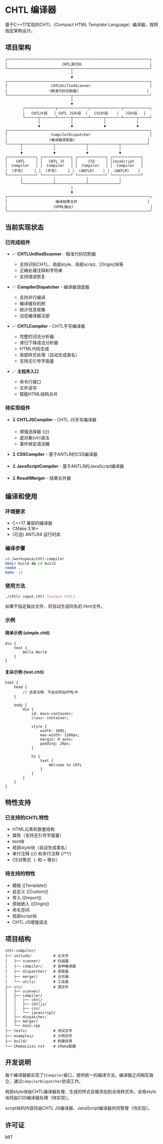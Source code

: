# CHTL 编译器

基于C++17实现的CHTL（Compact HTML Template Language）编译器，按照指定架构设计。

## 项目架构

```
┌─────────────────────────────────────────────────────────────────┐
│                         CHTL源代码                               │
└─────────────────────────────┬───────────────────────────────────┘
                              │
                              ▼
┌─────────────────────────────────────────────────────────────────┐
│                    CHTLUnifiedScanner                           │
│                   (精准代码切割器)                               │
└─────────────────────────────┬───────────────────────────────────┘
                              │
                              ▼
        ┌──────────────┬──────────────┬──────────────┬────────────┐
        │   CHTL片段   │ CHTL JS片段  │   CSS片段    │   JS片段   │
        └──────┬───────┴──────┬───────┴──────┬───────┴──────┬─────┘
               │              │              │              │
               ▼              ▼              ▼              ▼
┌─────────────────────────────────────────────────────────────────┐
│                    CompilerDispatcher                           │
│                   (编译器调度器)                                 │
└──────┬──────────────┬──────────────┬──────────────┬────────────┘
       │              │              │              │
       ▼              ▼              ▼              ▼
┌─────────────┐ ┌─────────────┐ ┌─────────────┐ ┌─────────────┐
│    CHTL     │ │   CHTL JS   │ │     CSS     │ │JavaScript   │
│  Compiler   │ │  Compiler   │ │  Compiler   │ │  Compiler   │
│  (手写)     │ │  (手写)     │ │  (ANTLR)    │ │  (ANTLR)    │
└─────────────┘ └─────────────┘ └─────────────┘ └─────────────┘
       │              │              │              │
       └──────────────┴──────────────┴──────────────┘
                              │
                              ▼
┌─────────────────────────────────────────────────────────────────┐
│                      编译结果合并                                │
│                     (HTML输出)                                   │
└─────────────────────────────────────────────────────────────────┘
```

## 当前实现状态

### 已完成组件
- ✅ **CHTLUnifiedScanner** - 精准代码切割器
  - 支持识别CHTL、局部style、局部script、[Origin]块等
  - 正确处理注释和字符串
  - 支持错误恢复

- ✅ **CompilerDispatcher** - 编译器调度器
  - 支持并行编译
  - 编译缓存机制
  - 统计信息收集
  - 动态编译器注册

- ✅ **CHTLCompiler** - CHTL手写编译器
  - 完整的词法分析器
  - 递归下降语法分析器
  - HTML代码生成
  - 局部样式处理（自动生成类名）
  - 支持无引号字面量

- ✅ **主程序入口**
  - 命令行接口
  - 文件读写
  - 智能HTML结构合并

### 待实现组件
- ⏳ **CHTLJSCompiler** - CHTL JS手写编译器
  - 增强选择器 {{}}
  - 虚对象(vir)语法
  - 事件绑定语法糖

- ⏳ **CSSCompiler** - 基于ANTLR的CSS编译器
- ⏳ **JavaScriptCompiler** - 基于ANTLR的JavaScript编译器
- ⏳ **ResultMerger** - 结果合并器

## 编译和使用

### 环境要求
- C++17 兼容的编译器
- CMake 3.16+
- (可选) ANTLR4 运行时库

### 编译步骤
```bash
cd /workspace/chtl-compiler
mkdir build && cd build
cmake ..
make -j4
```

### 使用方法
```bash
./chtlc input.chtl [output.html]
```

如果不指定输出文件，将自动生成同名的.html文件。

### 示例

#### 简单示例 (simple.chtl)
```chtl
div {
    text {
        Hello World
    }
}
```

#### 复杂示例 (test.chtl)
```chtl
html {
    head {
        // 这是注释，不会出现在HTML中
    }
    
    body {
        div {
            id: main-container;
            class: container;
            
            style {
                width: 100%;
                max-width: 1200px;
                margin: 0 auto;
                padding: 20px;
            }
            
            h1 {
                text {
                    Welcome to CHTL
                }
            }
        }
    }
}
```

## 特性支持

### 已支持的CHTL特性
- HTML元素和嵌套结构
- 属性（支持无引号字面量）
- text块
- 局部style块（自动生成类名）
- 单行注释 (//) 和多行注释 (/**/)
- CE对等式（: 和 = 等价）

### 待支持的特性
- 模板 ([Template])
- 自定义 ([Custom])
- 导入 ([Import])
- 原始嵌入 ([Origin])
- 命名空间
- 局部script块
- CHTL JS增强语法

## 项目结构
```
chtl-compiler/
├── include/          # 头文件
│   ├── scanner/      # 扫描器
│   ├── compiler/     # 各种编译器
│   ├── dispatcher/   # 调度器
│   ├── merger/       # 合并器
│   └── utils/        # 工具类
├── src/              # 源文件
│   ├── scanner/
│   ├── compiler/
│   │   ├── chtl/
│   │   ├── chtljs/
│   │   ├── css/
│   │   └── javascript/
│   ├── dispatcher/
│   ├── merger/
│   └── main.cpp
├── tests/            # 测试文件
├── examples/         # 示例文件
├── build/            # 构建目录
└── CMakeLists.txt    # CMake配置
```

## 开发说明

每个编译器都实现了`ICompiler`接口，提供统一的编译方法。编译器之间相互独立，通过`CompilerDispatcher`协调工作。

局部style块由CHTL编译器处理，生成的样式会被添加到全局样式中。全局style块将由CSS编译器处理（待实现）。

script块的内容将由CHTL JS编译器、JavaScript编译器共同管理（待实现）。

## 许可证
MIT